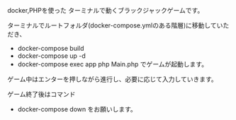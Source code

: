 docker,PHPを使った ターミナルで動くブラックジャックゲームです。

ターミナルでルートフォルダ(docker-compose.ymlのある階層)に移動していただき、
- docker-compose build
- docker-compose up -d
- docker-compose exec app php Main.php
でゲームが起動します。

ゲーム中はエンターを押しながら進行し、必要に応じて入力していきます。

ゲーム終了後はコマンド
- docker-compose down
をお願いします。

